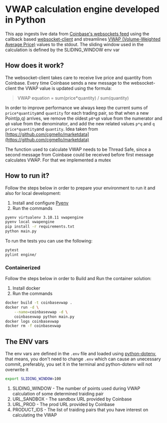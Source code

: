# VWAP calculation engine developed in Python

This app ingests live data from  [Coinbase's websockets feed](https://docs.cloud.coinbase.com/exchange/docs/websocket-overview) using the callback based [websocket-client](https://pypi.org/project/websocket-client/) and streamlines [VWAP (Volume-Weighted Average Price)](https://en.wikipedia.org/wiki/Volume-weighted_average_price) values to the stdout.
The sliding window used in the calculation is defined by the SLIDING_WINDOW env var

## How does it work?  

The websocket-client takes care to receive live price and quantity from Coinbase. Every time Coinbase sends a new message to the websocket-client the VWAP value is updated using the formula:

> VWAP equation = sum(price*quantity) / sum(quantity)

In order to improve performance we always keep the current sums of ```price*quantity```and ```quantity``` for each trading pair, so that when a new Point(p,q) arrives, we remove the oldest ```p0*q0``` value from the numerator and ```q0``` value from the denominator, and add the new related values ```p*q``` and ```q``` ```price*quantity```and ```quantity```. Idea taken from [https://github.com/cgmello/marketdata](https://github.com/cgmello/marketdata)

The function used to calculate VWAP needs to be Thread Safe, since a second message from Coinbase could be received before first message calculates VWAP. For that we implemented a mutex

## How to run it?  


Follow the steps below in order to prepare your environment to run it and also for local development:  

1. Install and configure [Pyenv](https://github.com/pyenv/pyenv)  
1. Run the commands
```bash
pyenv virtualenv 3.10.11 vwapengine
pyenv local vwapengine
pip install -r requirements.txt
python main.py
```

To run the tests you can use the following:  

```bash
pytest
pylint engine/
```

### Containerized  


Follow the steps below in order to Build and Run the container solution:  

1. Install docker  
1. Run the commands  
```bash
docker build -t coinbasevwap .
docker run -d \
    --name=coinbasevwap -d \
    coinbasevwap python main.py
docker logs coinbasevwap
docker rm -f coinbasevwap
```

## The ENV vars

The env vars are defined in the `.env` file and loaded using [python-dotenv](https://pypi.org/project/python-dotenv/), that means,
you don't need to change `.env` which can cause an unecessary commit, preferably, you set it in the terminal and python-dotenv will not overwrite it
```bash
export SLIDING_WINDOW=100

```

1. SLIDING_WINDOW - The number of points used during VWAP calculation of some determined traiding pair
1. URL_SANDBOX - The sandbox URL provided by Coinbase
1. URL_PROD - The prod URL provided by Coinbase
1. PRODUCT_IDS - The list of traiding pairs that you have interest on calculating the VWAP
